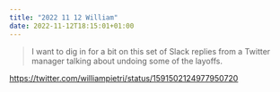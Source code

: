 ```yaml
---
title: "2022 11 12 William"
date: 2022-11-12T18:15:01+01:00
---
```

> I want to dig in for a bit on this set of Slack replies from a Twitter manager talking about undoing some of the layoffs.

https://twitter.com/williampietri/status/1591502124977950720
